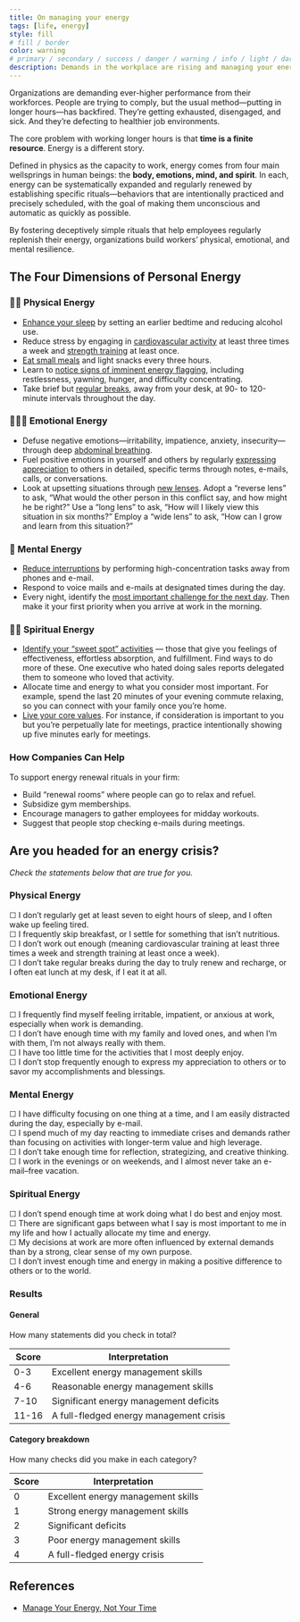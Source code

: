 ```yaml
---
title: On managing your energy
tags: [life, energy]
style: fill
# fill / border
color: warning
# primary / secondary / success / danger / warning / info / light / dark
description: Demands in the workplace are rising and managing your energy becomes increasingly important.
---
```


Organizations are demanding ever-higher performance from their workforces. People are trying to comply, but the usual method—putting in longer hours—has backfired. They’re getting exhausted, disengaged, and sick. And they’re defecting to healthier job environments.

The core problem with working longer hours is that **time is a finite resource**. Energy is a different story.

Defined in physics as the capacity to work, energy comes from four main wellsprings in human beings: the **body, emotions, mind, and spirit**.
In each, energy can be systematically expanded and regularly renewed by establishing specific rituals—behaviors that are intentionally practiced and precisely scheduled, with the goal of making them unconscious and automatic as quickly as possible.

By fostering deceptively simple rituals that help employees regularly replenish their energy, organizations build workers’ physical, emotional, and mental resilience.

## The Four Dimensions of Personal Energy
### 💪🏼 Physical Energy
* <u>Enhance your sleep</u> by setting an earlier bedtime and reducing alcohol use.
* Reduce stress by engaging in <u>cardiovascular activity</u> at least three times a week and <u>strength training</u> at least once.
* <u>Eat small meals</u> and light snacks every three hours.
* Learn to <u>notice signs of imminent energy flagging</u>, including restlessness, yawning, hunger, and difficulty concentrating.
* Take brief but <u>regular breaks</u>, away from your desk, at 90- to 120-minute intervals throughout the day.

### 🧘🏼‍♀️ Emotional Energy
* Defuse negative emotions—irritability, impatience, anxiety, insecurity—through deep <u>abdominal breathing</u>.
* Fuel positive emotions in yourself and others by regularly <u>expressing appreciation</u> to others in detailed, specific terms through notes, e-mails, calls, or conversations.
* Look at upsetting situations through <u>new lenses</u>. Adopt a “reverse lens” to ask, “What would the other person in this conflict say, and how might he be right?” Use a “long lens” to ask, “How will I likely view this situation in six months?” Employ a “wide lens” to ask, “How can I grow and learn from this situation?”

### 🧠 Mental Energy
* <u>Reduce interruptions</u> by performing high-concentration tasks away from phones and e-mail.
* Respond to voice mails and e-mails at designated times during the day.
* Every night, identify the <u>most important challenge for the next day</u>. Then make it your first priority when you arrive at work in the morning.

### ✊🏼 Spiritual Energy
* <u>Identify your “sweet spot” activities</u> — those that give you feelings of effectiveness, effortless absorption, and fulfillment. Find ways to do more of these. One executive who hated doing sales reports delegated them to someone who loved that activity.
* Allocate time and energy to what you consider most important. For example, spend the last 20 minutes of your evening commute relaxing, so you can connect with your family once you’re home.
* <u>Live your core values</u>. For instance, if consideration is important to you but you’re perpetually late for meetings, practice intentionally showing up five minutes early for meetings.

### How Companies Can Help
To support energy renewal rituals in your firm:
* Build “renewal rooms” where people can go to relax and refuel.
* Subsidize gym memberships.
* Encourage managers to gather employees for midday workouts.
* Suggest that people stop checking e-mails during meetings.
  
## Are you headed for an energy crisis?
*Check the statements below that are true for you.*

### Physical Energy
☐ I don’t regularly get at least seven to eight hours of sleep, and I often wake up feeling tired.  
☐ I frequently skip breakfast, or I settle for something that isn’t nutritious.   
☐ I don’t work out enough (meaning cardiovascular training at least three times a week and strength training at least once a week).    
☐ I don’t take regular breaks during the day to truly renew and recharge, or I often eat lunch at my desk, if I eat it at all.

### Emotional Energy
☐ I frequently find myself feeling irritable, impatient, or anxious at work, especially when work is demanding.  
☐ I don’t have enough time with my family and loved ones, and when I’m with them, I’m not always really with them.  
☐ I have too little time for the activities that I most deeply enjoy.  
☐ I don’t stop frequently enough to express my appreciation to others or to savor my accomplishments and blessings.  

### Mental Energy
☐ I have difficulty focusing on one thing at a time, and I am easily distracted during the day, especially by e-mail.  
☐ I spend much of my day reacting to immediate crises and demands rather than focusing on activities with longer-term value and high leverage.  
☐ I don’t take enough time for reflection, strategizing, and creative thinking.  
☐ I work in the evenings or on weekends, and I almost never take an e-mail–free vacation.

### Spiritual Energy
☐ I don’t spend enough time at work doing what I do best and enjoy most.  
☐ There are significant gaps between what I say is most important to me in my life and how I actually allocate my time and energy.  
☐ My decisions at work are more often influenced by external demands than by a strong, clear sense of my own purpose.  
☐ I don’t invest enough time and energy in making a positive difference to others or to the world.  

### Results
#### General
How many statements did you check in total?

| Score | Interpretation                          |
|-------|-----------------------------------------|
| 0-3   | Excellent energy management skills      |
| 4-6   | Reasonable energy management skills     |
| 7-10  | Significant energy management deficits  |
| 11-16 | A full-fledged energy management crisis |

#### Category breakdown
How many checks did you make in each category?

| Score | Interpretation                     |
|-------|------------------------------------|
| 0     | Excellent energy management skills |
| 1     | Strong energy management skills    |
| 2     | Significant deficits               |
| 3     | Poor energy management skills      |
| 4     | A full-fledged energy crisis       |

## References
* [Manage Your Energy, Not Your Time](https://hbr.org/2007/10/manage-your-energy-not-your-time)

<br>